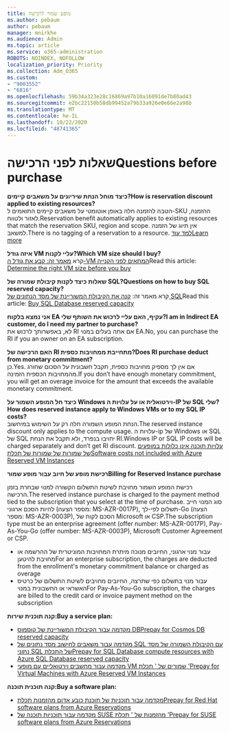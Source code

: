 ```yaml
---
title: מופע שמור לרכישה
ms.author: pebaum
author: pebaum
manager: mnirkhe
ms.audience: Admin
ms.topic: article
ms.service: o365-administration
ROBOTS: NOINDEX, NOFOLLOW
localization_priority: Priority
ms.collection: Adm_O365
ms.custom:
- "9003552"
- "6816"
ms.openlocfilehash: 59b34a323e28c16869a97b10a16091de7b80ad43
ms.sourcegitcommit: e2bc22150b58db99452a79b33a926e0e66e2a98b
ms.translationtype: MT
ms.contentlocale: he-IL
ms.lasthandoff: 10/22/2020
ms.locfileid: "48741365"
---
```

# <a name="questions-before-purchase"></a><span data-ttu-id="55c2b-102">שאלות לפני הרכישה</span><span class="sxs-lookup"><span data-stu-id="55c2b-102">Questions before purchase</span></span>

<span data-ttu-id="55c2b-103">**כיצד מוחל הנחת שיריונים על משאבים קיימים?**</span><span class="sxs-lookup"><span data-stu-id="55c2b-103">**How is reservation discount applied to existing resources?**</span></span>  
<span data-ttu-id="55c2b-104">הטבה להזמנה חלה באופן אוטומטי על משאבים קיימים התואמים ל-SKU ההזמנה, לאזור ולטווח.</span><span class="sxs-lookup"><span data-stu-id="55c2b-104">Reservation benefit automatically applies to existing resources that match the reservation SKU, region and scope.</span></span> <span data-ttu-id="55c2b-105">אין תיוג של הזמנה למשאב.</span><span class="sxs-lookup"><span data-stu-id="55c2b-105">There is no tagging of a reservation to a resource.</span></span> [<span data-ttu-id="55c2b-106">למד עוד</span><span class="sxs-lookup"><span data-stu-id="55c2b-106">Learn more</span></span>](https://docs.microsoft.com/azure/cost-management-billing/reservations/save-compute-costs-reservations?WT.mc_id=Portal-Microsoft_Azure_Support#how-reservation-discount-is-applied) 

<span data-ttu-id="55c2b-107">**איזה גודל VM עליי לקנות?**</span><span class="sxs-lookup"><span data-stu-id="55c2b-107">**Which VM size should I buy?**</span></span>  
<span data-ttu-id="55c2b-108">קרא [מאמר זה: קבע את גודל ה-VM המתאים לפני הקנייה](https://docs.microsoft.com/azure/virtual-machines/windows/prepay-reserved-vm-instances?toc=/azure/billing/TOC.json&WT.mc_id=Portal-Microsoft_Azure_Support#determine-the-right-vm-size-before-you-buy)</span><span class="sxs-lookup"><span data-stu-id="55c2b-108">Read this article: [Determine the right VM size before you buy](https://docs.microsoft.com/azure/virtual-machines/windows/prepay-reserved-vm-instances?toc=/azure/billing/TOC.json&WT.mc_id=Portal-Microsoft_Azure_Support#determine-the-right-vm-size-before-you-buy)</span></span>

<span data-ttu-id="55c2b-109">**שאלות כיצד לקנות קיבולת שמורה של SQL?**</span><span class="sxs-lookup"><span data-stu-id="55c2b-109">**Questions on how to buy SQL reserved capacity?**</span></span>  
<span data-ttu-id="55c2b-110">קרא מאמר זה: [קנה את הקיבולת המשוריינת של מסד הנתונים של SQL](https://docs.microsoft.com/azure/sql-database/sql-database-reserved-capacity?toc=/azure/billing/TOC.json&WT.mc_id=Portal-Microsoft_Azure_Support#buy-sql-database-reserved-capacity)</span><span class="sxs-lookup"><span data-stu-id="55c2b-110">Read this article: [Buy SQL Database reserved capacity](https://docs.microsoft.com/azure/sql-database/sql-database-reserved-capacity?toc=/azure/billing/TOC.json&WT.mc_id=Portal-Microsoft_Azure_Support#buy-sql-database-reserved-capacity)</span></span>

<span data-ttu-id="55c2b-111">**אני נמצא בלקוח EA עקיף, האם עליי לרכוש את השותף שלי?**</span><span class="sxs-lookup"><span data-stu-id="55c2b-111">**I am in Indirect EA customer, do I need my partner to purchase?**</span></span>  
<span data-ttu-id="55c2b-112">לא, באפשרותך לרכוש את RI אם אתה בעלים במנוי EA.</span><span class="sxs-lookup"><span data-stu-id="55c2b-112">No, you can purchase the RI if you an owner on an EA subscription.</span></span>

<span data-ttu-id="55c2b-113">**האם הרכישה של RI מתחייבת ממחויבות כספית?**</span><span class="sxs-lookup"><span data-stu-id="55c2b-113">**Does RI purchase deduct from monetary commitment?**</span></span>  
<span data-ttu-id="55c2b-114">כן.</span><span class="sxs-lookup"><span data-stu-id="55c2b-114">Yes.</span></span> <span data-ttu-id="55c2b-115">אם אין לך מספיק מחויבות כספית, תקבל חשבונית על הסכום שחורג מהמחויבות הכספית הזמינה.</span><span class="sxs-lookup"><span data-stu-id="55c2b-115">If you don’t have enough monetary commitment, you will get an overage invoice for the amount that exceeds the available monetary commitment.</span></span>

<span data-ttu-id="55c2b-116">**כיצד חל המופע השמור על Windows וירטואלית או על עלויות ה-IP של SQL שלי?**</span><span class="sxs-lookup"><span data-stu-id="55c2b-116">**How does reserved instance apply to Windows VMs or to my SQL IP costs?**</span></span>  
<span data-ttu-id="55c2b-117">הנחת המופע השמורה חלה רק על השימוש במיחשוב.</span><span class="sxs-lookup"><span data-stu-id="55c2b-117">The reserved instance discount only applies to the compute usage.</span></span> <span data-ttu-id="55c2b-118">עלויות ה-ip של Windows או SQL של SQL יחויבו בנפרד, ולא תקבל את הנחת RI.</span><span class="sxs-lookup"><span data-stu-id="55c2b-118">Windows IP or SQL IP costs will be charged separately and don’t get RI discount.</span></span> [<span data-ttu-id="55c2b-119">עלויות תוכנה אינן כלולות במופעים של שמורות של שמורות של תכלת</span><span class="sxs-lookup"><span data-stu-id="55c2b-119">Software costs not included with Azure Reserved VM Instances</span></span>](https://docs.microsoft.com/azure/billing/billing-reserved-instance-windows-software-costs?WT.mc_id=Portal-Microsoft_Azure_Support)  
      
<span data-ttu-id="55c2b-120">**רכישת מופע של חיוב עבור מופע שמור**</span><span class="sxs-lookup"><span data-stu-id="55c2b-120">**Billing for Reserved Instance purchase**</span></span>  
      
<span data-ttu-id="55c2b-121">רכישת המופע השמור מחויבת לשיטת התשלום הקשורה למנוי שבחרת בזמן הרכישה.</span><span class="sxs-lookup"><span data-stu-id="55c2b-121">The reserved instance purchase is charged to the payment method tied to the subscription that you select at the time of purchase.</span></span> <span data-ttu-id="55c2b-122">סוג המנוי חייב להיות הסכם ארגוני (מספר הצעה: MS-AZR-0017P), תשלום לפי-לך-Go (הצעה מספר: MS-AZR-0003P), הסכם לקוח של Microsoft או CSP.</span><span class="sxs-lookup"><span data-stu-id="55c2b-122">The subscription type must be an enterprise agreement (offer number: MS-AZR-0017P), Pay-As-You-Go (offer number: MS-AZR-0003P), Microsoft Customer Agreement or CSP.</span></span>

-   <span data-ttu-id="55c2b-123">עבור מנוי ארגוני, החיובים מנוכה מיתרת המחויבות המוניטרית של ההרשמה או מחויבת להיטען</span><span class="sxs-lookup"><span data-stu-id="55c2b-123">For an enterprise subscription, the charges are deducted from the enrollment's monetary commitment balance or charged as overage</span></span>
-   <span data-ttu-id="55c2b-124">עבור מנוי בתשלום כפי שתרצה, החיובים מחויבים לשיטת התשלום של כרטיס האשראי או החשבונית במנוי</span><span class="sxs-lookup"><span data-stu-id="55c2b-124">For Pay-As-You-Go subscription, the charges are billed to the credit card or invoice payment method on the subscription</span></span>

<span data-ttu-id="55c2b-125">**קנה תוכנית שירות:**</span><span class="sxs-lookup"><span data-stu-id="55c2b-125">**Buy a service plan:**</span></span>

-   [<span data-ttu-id="55c2b-126">מקדמה עבור הקיבולת המשוריינת של קוסמוס DB</span><span class="sxs-lookup"><span data-stu-id="55c2b-126">Prepay for Cosmos DB reserved capacity</span></span>](https://docs.microsoft.com/azure/cosmos-db/cosmos-db-reserved-capacity?WT.mc_id=Portal-Microsoft_Azure_Support)
-   [<span data-ttu-id="55c2b-127">מקדמה עבור משאבים לחישוב מסד נתונים של SQL עם הקיבולת השמורה של מסד נתוני SQL של התכלת</span><span class="sxs-lookup"><span data-stu-id="55c2b-127">Prepay for SQL Database compute resources with Azure SQL Database reserved capacity</span></span>](https://docs.microsoft.com/azure/sql-database/sql-database-reserved-capacity?WT.mc_id=Portal-Microsoft_Azure_Support)
-   [<span data-ttu-id="55c2b-128">מקדמה עבור מחשבים וירטואליים עם מופעי VM שמורים של ' תכלת '</span><span class="sxs-lookup"><span data-stu-id="55c2b-128">Prepay for Virtual Machines with Azure Reserved VM Instances</span></span>](https://docs.microsoft.com/azure/virtual-machines/windows/prepay-reserved-vm-instances?WT.mc_id=Portal-Microsoft_Azure_Support)

<span data-ttu-id="55c2b-129">**קנה תוכנית תוכנה:**</span><span class="sxs-lookup"><span data-stu-id="55c2b-129">**Buy a software plan:**</span></span>

-   [<span data-ttu-id="55c2b-130">מקדמה עבור תוכניות של תוכנת כובע אדום מהזמנות תכלת</span><span class="sxs-lookup"><span data-stu-id="55c2b-130">Prepay for Red Hat software plans from Azure Reservations</span></span>](https://docs.microsoft.com/azure/virtual-machines/linux/prepay-rhel-software-charges?WT.mc_id=Portal-Microsoft_Azure_Support)
-   [<span data-ttu-id="55c2b-131">מקדמה עבור תוכניות תוכנה של SUSE מהזמנות של ' תכלת '</span><span class="sxs-lookup"><span data-stu-id="55c2b-131">Prepay for SUSE software plans from Azure Reservations</span></span>](https://docs.microsoft.com/azure/virtual-machines/linux/prepay-suse-software-charges?WT.mc_id=Portal-Microsoft_Azure_Support)